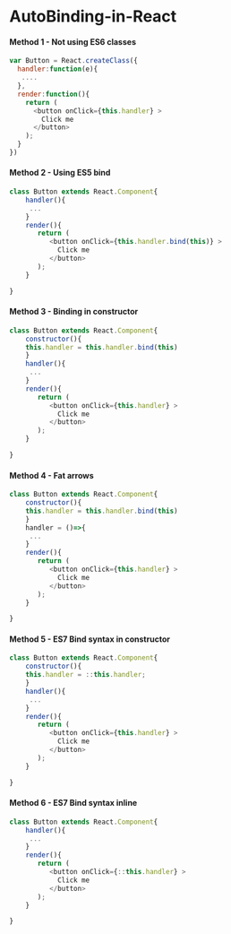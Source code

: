 # AutoBinding-in-React 

#### Method 1 - Not using ES6 classes

```js
var Button = React.createClass({
  handler:function(e){
   ....
  },
  render:function(){
    return (
      <button onClick={this.handler} >
        Click me
      </button>
    );
  }
})
```

#### Method 2 - Using ES5 bind 
```js
class Button extends React.Component{
    handler(){
     ...
    }
    render(){
       return (
          <button onClick={this.handler.bind(this)} >
            Click me
          </button>
       );
    }

}
```

#### Method 3 - Binding in constructor  
```js
class Button extends React.Component{
    constructor(){
    this.handler = this.handler.bind(this) 
    }
    handler(){
     ...
    }
    render(){
       return (
          <button onClick={this.handler} >
            Click me
          </button>
       );
    }

}
```
#### Method 4 - Fat arrows  
```js
class Button extends React.Component{
    constructor(){
    this.handler = this.handler.bind(this) 
    }
    handler = ()=>{
     ...
    }
    render(){
       return (
          <button onClick={this.handler} >
            Click me
          </button>
       );
    }

}
```

#### Method 5 - ES7 Bind syntax  in constructor
```js
class Button extends React.Component{
    constructor(){
    this.handler = ::this.handler;
    }
    handler(){
     ...
    }
    render(){
       return (
          <button onClick={this.handler} >
            Click me
          </button>
       );
    }

}
```
#### Method 6 - ES7 Bind syntax inline
```js
class Button extends React.Component{
    handler(){
     ...
    }
    render(){
       return (
          <button onClick={::this.handler} >
            Click me
          </button>
       );
    }

}
```
